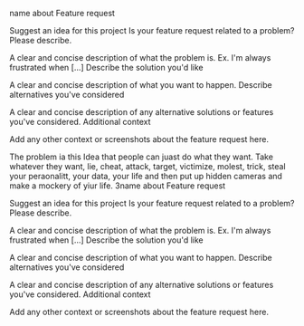 name 	about
Feature request
	
Suggest an idea for this project
Is your feature request related to a problem? Please describe.

A clear and concise description of what the problem is. Ex. I'm always frustrated when [...]
Describe the solution you'd like

A clear and concise description of what you want to happen.
Describe alternatives you've considered

A clear and concise description of any alternative solutions or features you've considered.
Additional context

Add any other context or screenshots about the feature request here.


The problem ia this Idea that people can juast do what they want. Take whatever they want, lie, cheat, attack, target, victimize, molest, trick, steal your peraonalitt, your data, your life and then put up hidden cameras and make a mockery of yiur life.
3name 	about
Feature request
	
Suggest an idea for this project
Is your feature request related to a problem? Please describe.

A clear and concise description of what the problem is. Ex. I'm always frustrated when [...]
Describe the solution you'd like

A clear and concise description of what you want to happen.
Describe alternatives you've considered

A clear and concise description of any alternative solutions or features you've considered.
Additional context

Add any other context or screenshots about the feature request here.
